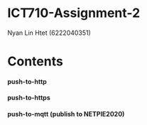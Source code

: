 # ICT710-Assignment-2
Nyan Lin Htet (6222040351)

# Contents
#### push-to-http
#### push-to-https
#### push-to-mqtt (publish to NETPIE2020)

